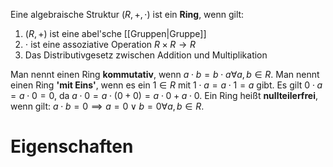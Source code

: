 Eine algebraische Struktur $(R, +, \cdot$) ist ein **Ring**, wenn gilt:
1. $(R, +)$ ist eine abel'sche [[Gruppen|Gruppe]]
2. $\cdot$ ist eine assoziative Operation $R \times R \rightarrow R$
3. Das Distributivgesetz zwischen Addition und Multiplikation

Man nennt einen Ring **kommutativ**, wenn $a \cdot b = b \cdot a \forall a,b \in R$.
Man nennt einen Ring **'mit Eins'**, wenn es ein $1 \in R$ mit $1 \cdot a = a \cdot 1 = a$ gibt.
Es gilt $0 \cdot a = a \cdot 0 = 0$, da $a \cdot 0 = a \cdot (0 + 0) = a \cdot 0 + a \cdot 0$.
Ein Ring heißt **nullteilerfrei**, wenn gilt: $a \cdot b = 0 \implies a = 0 \lor b = 0 \forall a,b \in R$.

# Eigenschaften

